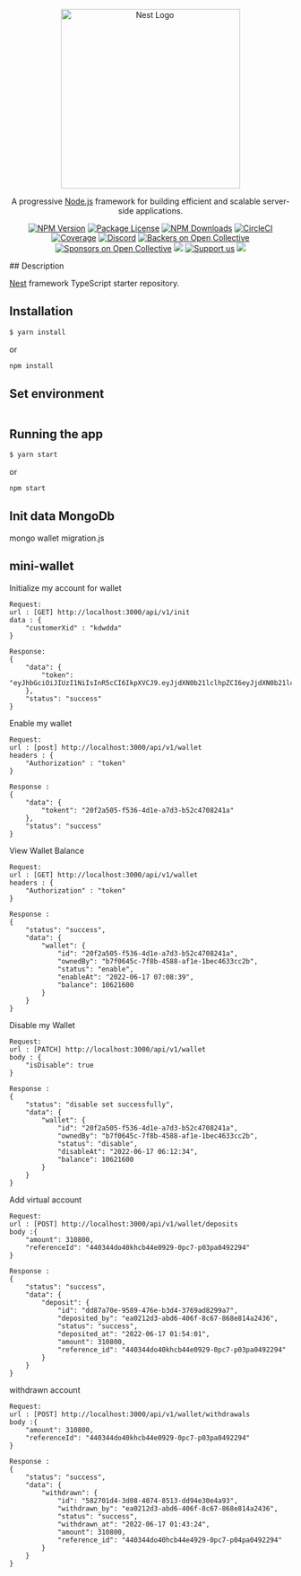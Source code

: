 <p align="center">
  <a href="http://nestjs.com/" target="blank"><img src="https://nestjs.com/img/logo_text.svg" width="320" alt="Nest Logo" /></a>
</p>

  <p align="center">A progressive <a href="http://nodejs.org" target="_blank">Node.js</a> framework for building efficient and scalable server-side applications.</p>
    <p align="center">
<a href="https://www.npmjs.com/~nestjscore" target="_blank"><img src="https://img.shields.io/npm/v/@nestjs/core.svg" alt="NPM Version" /></a>
<a href="https://www.npmjs.com/~nestjscore" target="_blank"><img src="https://img.shields.io/npm/l/@nestjs/core.svg" alt="Package License" /></a>
<a href="https://www.npmjs.com/~nestjscore" target="_blank"><img src="https://img.shields.io/npm/dm/@nestjs/common.svg" alt="NPM Downloads" /></a>
<a href="https://circleci.com/gh/nestjs/nest" target="_blank"><img src="https://img.shields.io/circleci/build/github/nestjs/nest/master" alt="CircleCI" /></a>
<a href="https://coveralls.io/github/nestjs/nest?branch=master" target="_blank"><img src="https://coveralls.io/repos/github/nestjs/nest/badge.svg?branch=master#9" alt="Coverage" /></a>
<a href="https://discord.gg/G7Qnnhy" target="_blank"><img src="https://img.shields.io/badge/discord-online-brightgreen.svg" alt="Discord"/></a>
<a href="https://opencollective.com/nest#backer" target="_blank"><img src="https://opencollective.com/nest/backers/badge.svg" alt="Backers on Open Collective" /></a>
<a href="https://opencollective.com/nest#sponsor" target="_blank"><img src="https://opencollective.com/nest/sponsors/badge.svg" alt="Sponsors on Open Collective" /></a>
  <a href="https://paypal.me/kamilmysliwiec" target="_blank"><img src="https://img.shields.io/badge/Donate-PayPal-ff3f59.svg"/></a>
    <a href="https://opencollective.com/nest#sponsor"  target="_blank"><img src="https://img.shields.io/badge/Support%20us-Open%20Collective-41B883.svg" alt="Support us"></a>
  <a href="https://twitter.com/nestframework" target="_blank"><img src="https://img.shields.io/twitter/follow/nestframework.svg?style=social&label=Follow"></a>
</p>
  <!--[![Backers on Open Collective](https://opencollective.com/nest/backers/badge.svg)](https://opencollective.com/nest#backer)
  [![Sponsors on Open Collective](https://opencollective.com/nest/sponsors/badge.svg)](https://opencollective.com/nest#sponsor)-->
## Description

[Nest](https://github.com/nestjs/nest) framework TypeScript starter repository.

## Installation 

```bash
$ yarn install
```
or

```bash
npm install
```
## Set environment
```
```
## Running the app

```bash
$ yarn start
```
or

```bash
npm start
```

## Init data MongoDb
mongo wallet migration.js

## mini-wallet

Initialize my account for wallet 
```
Request: 
url : [GET] http://localhost:3000/api/v1/init
data : {
    "customerXid" : "kdwdda"
}

Response:
{
    "data": {
        "token": "eyJhbGciOiJIUzI1NiIsInR5cCI6IkpXVCJ9.eyJjdXN0b21lclhpZCI6eyJjdXN0b21lclhpZCI6IjM0ZWFmZmQifSwiaWF0IjoxNjU1NDIzNjkxLCJleHAiOjE2NTU0MjM4MTF9.3k8yAvhmTxgoAii_EKH3GI9ODJTBKBiN6zawUZJPgRo"
    },
    "status": "success"
}
```

Enable my wallet
```
Request: 
url : [post] http://localhost:3000/api/v1/wallet
headers : {
    "Authorization" : "token"
}

Response :
{
    "data": {
        "tokent": "20f2a505-f536-4d1e-a7d3-b52c4708241a"
    },
    "status": "success"
}

```

View Wallet Balance
```
Request: 
url : [GET] http://localhost:3000/api/v1/wallet
headers : {
    "Authorization" : "token"
}

Response :
{
    "status": "success",
    "data": {
        "wallet": {
            "id": "20f2a505-f536-4d1e-a7d3-b52c4708241a",
            "ownedBy": "b7f0645c-7f8b-4588-af1e-1bec4633cc2b",
            "status": "enable",
            "enableAt": "2022-06-17 07:08:39",
            "balance": 10621600
        }
    }
}

```

Disable my Wallet 
```
Request: 
url : [PATCH] http://localhost:3000/api/v1/wallet
body : {
    "isDisable": true
}

Response :
{
    "status": "disable set successfully",
    "data": {
        "wallet": {
            "id": "20f2a505-f536-4d1e-a7d3-b52c4708241a",
            "ownedBy": "b7f0645c-7f8b-4588-af1e-1bec4633cc2b",
            "status": "disable",
            "disableAt": "2022-06-17 06:12:34",
            "balance": 10621600
        }
    }
}
```

Add virtual account 
```
Request: 
url : [POST] http://localhost:3000/api/v1/wallet/deposits
body :{
    "amount": 310800,
    "referenceId": "440344do40khcb44e0929-0pc7-p03pa0492294"
}

Response :
{
    "status": "success",
    "data": {
        "deposit": {
            "id": "dd87a70e-9589-476e-b3d4-3769ad8299a7",
            "deposited_by": "ea0212d3-abd6-406f-8c67-868e814a2436",
            "status": "success",
            "deposited_at": "2022-06-17 01:54:01",
            "amount": 310800,
            "reference_id": "440344do40khcb44e0929-0pc7-p03pa0492294"
        }
    }
}
```

withdrawn account 
```
Request: 
url : [POST] http://localhost:3000/api/v1/wallet/withdrawals
body :{
    "amount": 310800,
    "referenceId": "440344do40khcb44e0929-0pc7-p03pa0492294"
}

Response :
{
    "status": "success",
    "data": {
        "withdrawn": {
            "id": "582701d4-3d08-4074-8513-dd94e30e4a93",
            "withdrawn_by": "ea0212d3-abd6-406f-8c67-868e814a2436",
            "status": "success",
            "withdrawn_at": "2022-06-17 01:43:24",
            "amount": 310800,
            "reference_id": "440344do40hcb44e4929-0pc7-p04pa0492294"
        }
    }
}
```
